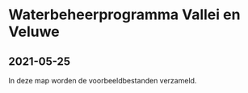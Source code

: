 # Waterbeheerprogramma Vallei en Veluwe
## 2021-05-25
In deze map worden de voorbeeldbestanden verzameld.
